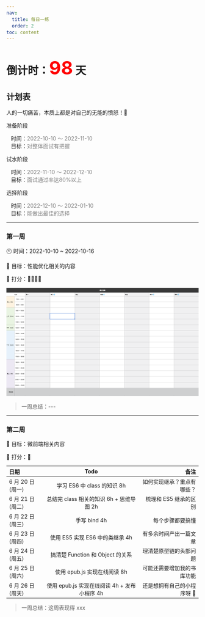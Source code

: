 ```yaml
---
nav:
  title: 每日一练
  order: 2
toc: content
---
```


<h1>倒计时：<b style='color: red; font-size: 48px;'>98</b> 天</h1>

## 计划表

<Alert>
  人的一切痛苦，本质上都是对自己的无能的愤怒！💢

  <p>
    <Badge>准备阶段</Badge>
    <div style='margin-left: 12px;'>时间：<span style='color: grey;'>2022-10-10 ～ 2022-11-10<span></div>
    <div style='margin-left: 12px;'>目标：<span style='color: grey;'>对整体面试有把握<span></div>
  </p>

  <p>
    <Badge>试水阶段</Badge>
    <div style='margin-left: 12px;'>时间：<span style='color: grey;'>2022-11-10 ～ 2022-12-10<span></div>
    <div style='margin-left: 12px;'>目标：<span style='color: grey;'>面试通过率达80%以上<span></div>
  </p>

  <p>
    <Badge>选择阶段</Badge>
    <div style='margin-left: 12px;'>时间：<span style='color: grey;'>2022-12-10 ～ 2022-01-10<span></div>
    <div style='margin-left: 12px;'>目标：<span style='color: grey;'>能做出最佳的选择<span></div>
  </p>
</Alert>

<hr/>

### 第一周

🕙 时间：2022-10-10 ~ 2022-10-16

🎯 目标：性能优化相关的内容

🧾 打分：🌟🌟🌟✨

<img src='../../static/weeklyPlan/10.10-10.16.png'>

> 一周总结：---

<hr/>

### 第二周

🎯 目标：微前端相关内容

🧾 打分：🌟

| 日期             |                     Todo                     |                        备注 |
| :--------------- | :------------------------------------------: | --------------------------: |
| 6 月 20 日(周一) |         学习 ES6 中 class 的知识 8h          |  如何实现继承？重点有哪些？ |
| 6 月 21 日(周二) |   总结完 class 相关的知识 6h + 思维导图 2h   |       梳理和 ES5 继承的区别 |
| 6 月 22 日(周三) |                 手写 bind 4h                 |            每个步骤都要搞懂 |
| 6 月 23 日(周四) |       使用 ES5 实现 ES6 中的类继承 4h        |      有多余时间产出一篇文章 |
| 6 月 24 日(周五) |       搞清楚 Function 和 Object 的关系       |      理清楚原型链的头部问题 |
| 6 月 25 日(周六) |         使用 epub.js 实现在线阅读 8h         |  可能还需要增加我的书库功能 |
| 6 月 26 日(周天) | 使用 epub.js 实现在线阅读 4h + 发布小程序 4h | 还是想拥有自己的小程序呀 💪 |

> 一周总结：这周表现得 xxx
